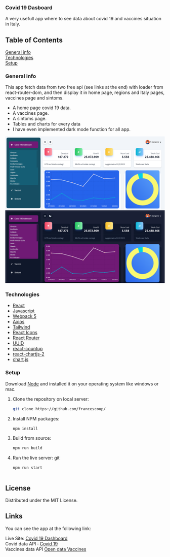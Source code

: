 ### Covid 19 Dasboard</br>

A very usefull app where to see data about covid 19 and vaccines situation in Italy.

## Table of Contents

[General info](#general-info)</br>
[Technologies](#technologies)</br>
[Setup](#setup)</br>

### General info

This app fetch data from two free api (see links at the end) with loader from react-router-dom, and then display it in home page, regions and Italy pages, vaccines page and sintoms.

- A home page covid 19 data.
- A vaccines page.
- A sintoms page.
- Tables and charts for every data
- I have even implemented dark mode function for all app.

![Home](screen-shots/home-page-white.png)
![Dark-Mode](screen-shots/home-page-dark.png)

### Technologies

- [React](https://it.reactjs.org/)
- [Javascript](https://developer.mozilla.org/en-US/docs/Web/JavaScript?retiredLocale=it)
- [Webpack 5](https://webpack.js.org/blog/2020-10-10-webpack-5-release/)
- [Axios](https://github.com/axios/axios)
- [Tailwind](https://tailwindcss.com/)
- [React Icons](https://react-icons.github.io/react-icons/)
- [React Router](https://reactrouter.com/en/main)
- [UUID](https://www.npmjs.com/package/uuid)
- [react-countup](https://www.npmjs.com/package/react-countup)
- [react-chartjs-2](https://react-chartjs-2.js.org/)
- [chart.js](https://www.chartjs.org/)

### Setup

Download [Node](https://nodejs.org/en/) and installed it on your operating system like windows or mac.

1. Clone the repository on local server:

   ```sh
   git clone https://github.com/francescoup/
   ```

2. Install NPM packages:

   ```sh
   npm install
   ```

3. Build from source:

   ```sh
   npm run build
   ```

4. Run the live server:
   git
   ```sh
   npm run start
   ```

   ```

## License

Distributed under the MIT License.

## Links

You can see the app at the following link:

Live Site: [Covid 19 Dashboard](https://dashboard-covid-italy.netlify.app/)</br>
Covid data API : [Covid 19](https://github.com/pcm-dpc/COVID-19)<br>
Vaccines data API [Open data Vaccines](https://github.com/italia/covid19-opendata-vaccini)
